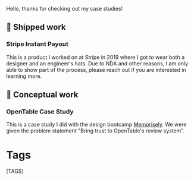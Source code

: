 Hello, thanks for checking out my case studies!



## 🚢 Shipped work

### Stripe Instant Payout

This is a product I worked on at Stripe in 2019 where I got to wear both a designer and an engineer's hats. Due to NDA and other reasons, I am only able to show part of the process, please reach out if you are interested in learning more.

## 🧪 Conceptual work

### OpenTable Case Study

This is a case study I did with the design bootcamp [Memorisely](https://www.memorisely.com/). We were given the problem statement "Bring trust to OpenTable's review system".

# Tags

[TAGS]
